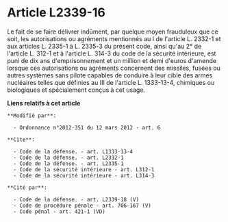 # Article L2339-16

Le fait de se faire délivrer indûment, par quelque moyen frauduleux que ce soit, les autorisations ou agréments mentionnés au
I de l'article L. 2332-1 et aux articles L. 2335-1 à L. 2335-3 du présent code, ainsi qu'au 2° de l'article L. 312-1 et à
l'article L. 314-3 du code de la sécurité intérieure, est puni de dix ans d'emprisonnement et un million et demi d'euros
d'amende lorsque ces autorisations ou agréments concernent des missiles, fusées ou autres systèmes sans pilote capables de
conduire à leur cible des armes nucléaires telles que définies au III de l'article L. 1333-13-4, chimiques ou biologiques et
spécialement conçus à cet usage.

**Liens relatifs à cet article**

	**Modifié par**:

	  - Ordonnance n°2012-351 du 12 mars 2012 - art. 6

	**Cite**:

	  - Code de la défense. - art. L1333-13-4
	  - Code de la défense. - art. L2332-1
	  - Code de la défense. - art. L2335-1
	  - Code de la sécurité intérieure - art. L312-1
	  - Code de la sécurité intérieure - art. L314-3

	**Cité par**:

	  - Code de la défense. - art. L2339-18 (V)
	  - Code de procédure pénale - art. 706-167 (V)
	  - Code pénal - art. 421-1 (VD)
